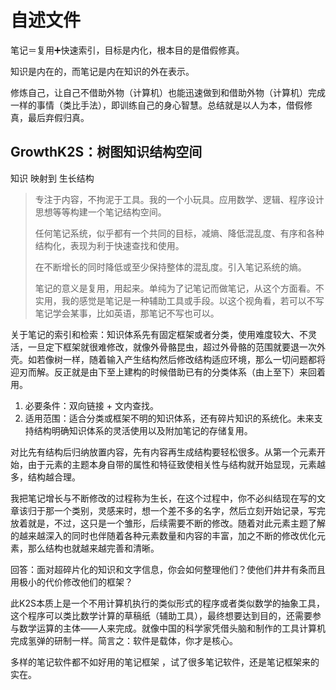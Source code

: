 # 自述文件

笔记＝复用➕快速索引，目标是内化，根本目的是借假修真。

知识是内在的，而笔记是内在知识的外在表示。

修炼自己，让自己不借助外物（计算机）也能迅速做到和借助外物（计算机）完成一样的事情（类比手法），即训练自己的身心智慧。总结就是以人为本，借假修真，最后弃假归真。

## GrowthK2S：树图知识结构空间

知识 映射到 生长结构

> 专注于内容，不拘泥于工具。我的一个小玩具。应用数学、逻辑、程序设计思想等等构建一个笔记结构空间。
>
> 任何笔记系统，似乎都有一个共同的目标，减熵、降低混乱度、有序和各种结构化，表现为利于快速查找和使用。
> 
> 在不断增长的同时降低或至少保持整体的混乱度。引入笔记系统的熵。
> 
> 笔记的意义是复用，用起来。单纯为了记笔记而做笔记，从这个方面看。不实用，我的感觉是笔记是一种辅助工具或手段。以这个视角看，若可以不写笔记学会某事，比如英语，那笔记不写也可以。

关于笔记的索引和检索：知识体系先有固定框架或者分类，使用难度较大、不灵活，一旦定下框架就很难修改，就像外骨骼昆虫，超过外骨骼的范围就要退一次外壳。如若像树一样，随着输入产生结构然后修改结构适应环境，那么一切问题都将迎刃而解。反正就是由下至上建构的时候借助已有的分类体系（由上至下）来回着用。

1. 必要条件：双向链接 + 文内查找。
2. 适用范围：适合分类或框架不明的知识体系，还有碎片知识的系统化。未来支持结构明确知识体系的灵活使用以及附加笔记的存储复用。

对比先有结构后归纳放置内容，先有内容再生成结构要轻松很多。从第一个元素开始，由于元素的主题本身自带的属性和特征致使相关性与结构就开始显现，元素越多，结构越合理。

我把笔记增长与不断修改的过程称为生长，在这个过程中，你不必纠结现在写的文章该归于那一个类别，灵感来时，想一个差不多的名字，然后立刻开始记录，写完放着就是，不过，这只是一个雏形，后续需要不断的修改。随着对此元素主题了解的越来越深入的同时也伴随着各种元素数量和内容的丰富，加之不断的修改优化元素，那么结构也就越来越完善和清晰。


回答：面对超碎片化的知识和文字信息，你会如何整理他们？使他们井井有条而且用极小的代价修改他们的框架？


此K2S本质上是一个不用计算机执行的类似形式的程序或者类似数学的抽象工具，这个程序可以类比数学计算的草稿纸（辅助工具），最终想要达到目的，还需要参与数学运算的主体——人来完成。就像中国的科学家凭借头脑和制作的工具计算机完成氢弹的研制一样。简言之：软件是载体，你才是核心。

多样的笔记软件都不如好用的笔记框架 ，试了很多笔记软件，还是笔记框架来的实在。